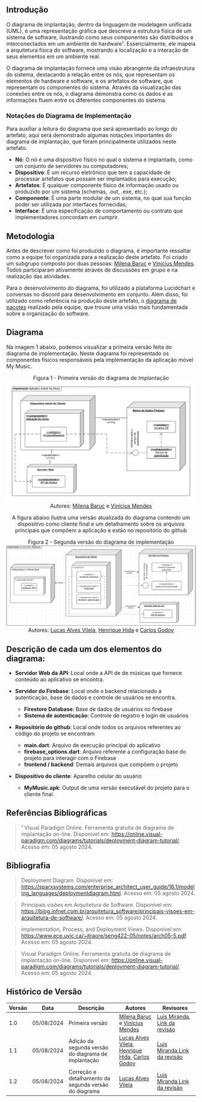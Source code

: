 ## Introdução

O diagrama de implantação, dentro da linguagem de modelagem unificada (UML), é uma representação gráfica que descreve a estrutura física de um sistema de software, ilustrando como seus componentes são distribuídos e interconectados em um ambiente de hardware¹. Essencialmente, ele mapeia a arquitetura física do software, mostrando a localização e a interação de seus elementos em um ambiente real.

O diagrama de implantação fornece uma visão abrangente da infraestrutura do sistema, destacando a relação entre os nós, que representam os elementos de hardware e software, e os artefatos de software, que representam os componentes do sistema. Através da visualização das conexões entre os nós, o diagrama demonstra como os dados e as informações fluem entre os diferentes componentes do sistema.

### Notações do Diagrama de Implementação

Para auxíliar a leitura do diagrama que será apresentado ao longo do artefato, aqui será demonstrado algumas notações importantes do diagrama de implantação, que foram principalmente utilizados neste artefato.

- **Nó**: O nó é uma dispositivo físico no qual o sistema é implantado, como um conjunto de servidores ou computadores;
- **Dispositivo**: É um recurso eletrônico que tem a capacidade de processar artefatos que possam ser implantados para execução;
- **Artefatos**: É qualquer componente físico de informação usado ou produzido por um sistema (schemas, .out, .exe, etc.);
- **Componente**: É uma parte modular de um sistema, no qual sua função poder ser utilizada por interfaces fornecidas;
- **Interface**: É uma especificação de comportamento ou contrato que implementadores concordam em cumprir.

## Metodologia

Antes de descrever como foi produzido o diagrama, é importante ressaltar como a equipe foi organizada para a realização deste artefato. Foi criado um subgrupo composto por duas pessoas: [Milena Baruc](https://github.com/MilenaBaruc) e [Vinícius Mendes](https://github.com/yabamiah). Todos participaram ativamente através de discussões em grupo e na realização das atividades. 

Para o desenvolvimento do diagrama, foi utilizado a plataforma Lucidchart e conversas no discord para desenvolvimento em conjunto. Além disso, foi utilizado como referência na produção deste artefato, o [diagrama de pacotes](https://unbarqdsw2024-1.github.io/2024.1_G2_My_Music/Modelagem/diagramaPacotes/) realizado pela equipe, que trouxe uma visão mais fundamentada sobre a organização do software. 

## Diagrama 

Na imagem 1 abaixo, podemos visualizar a primeira versão feita do diagrama de implementação. Neste diagrama foi representado os componentes físicos responsáveis pela implementação da aplicação móvel My Music.

<center>

Figura 1 - Primeira versão do diagrama de Implantação
![Figura 1](../Assets/DiagramaImplantação.png)
Autores: [Milena Baruc](https://github.com/MilenaBaruc) e [Vinícius Mendes](https://github.com/yabamiah)
</center>

<center>

A figura abaixo ilustra uma versão atualizada do diagrama contendo um dispositivo como cliente final e um detalhamento sobre os arquivos principais que compõem a aplicação e estão no repositório do github
  
Figura 2 - Segunda versão do diagrama de implementação
![Figura2](../Assets/DiagramaImplantação2.png)
Autores: [Lucas Alves Vilela](https://github.com/Lucas-AV), [Henrique Hida](https://github.com/HenriqueHida) e [Carlos Godoy](https://github.com/CDGodoy)
</center>

## Descrição de cada um dos elementos do diagrama:
- **Servidor Web da API**: Local onde a API de de músicas que fornece conteúdo ao aplicativo se encontra.

- **Servidor do Firebase**: Local onde o backend relacionado a autenticação, base de dados e controle de usuários se encontra.
    - **Firestore Database**: Base de dados de usuários no firebase
    - **Sistema de autenticação**: Controle de registro e login de usuários
  
- **Repositório do github**: Local onde todos os arquivos referentes ao código do projeto se encontram
  - **main.dart**: Arquivo de execução principal do aplicativo
  - **firebase_options.dart**: Arquivo referente a configuração base do projeto para interagir com o Firebase
  - **frontend / backend**: Demais arquivos que compõem o projeto

- **Dispositivo do cliente**: Aparelho celular do usuário
  - **MyMusic.apk**: Output de uma versão executável do projeto para o cliente final.
   
## Referências Bibliográficas

> ¹ Visual Paradigm Online. Ferramenta gratuita de diagrama de implantação on-line. Disponível em: <https://online.visual-paradigm.com/diagrams/tutorials/deployment-diagram-tutorial/>. Acesso em: 05 agosto 2024.

## Bibliografia

> Deployment Diagram. Disponível em: <https://sparxsystems.com/enterprise_architect_user_guide/16.1/modeling_languages/deploymentdiagram.html>. Acesso em: 05 agosto 2024.

> Principais visões em Arquitetura de Software. Disponível em: <https://blog.infnet.com.br/arquitetura_software/principais-visoes-em-arquitetura-de-software/>. Acesso em: 05 agosto 2024.

> Implementation, Process, and Deployment Views. Disponível em: <https://www.ece.uvic.ca/~itraore/seng422-05/notes/arch05-5.pdf>. Acesso em: 05 agosto 2024.

> Visual Paradigm Online. Ferramenta gratuita de diagrama de implantação on-line. Disponível em: <https://online.visual-paradigm.com/diagrams/tutorials/deployment-diagram-tutorial/>. Acesso em: 05 agosto 2024.

## Histórico de Versão

| Versão | Data       | Descrição       | Autores                                                                                         | Revisores |
| ------ | ---------- | --------------- | ----------------------------------------------------------------------------------------------- | --------- |
| 1.0    | 05/08/2024 | Primeira versão | [Milena Baruc](https://github.com/MilenaBaruc) e [Vinícius Mendes](https://github.com/yabamiah) | [Luis Miranda](https://github.com/LuisMiranda10), [Link da revisão](https://github.com/UnBArqDsw2024-1/2024.1_G2_My_Music/pull/81)     |
| 1.1    | 05/08/2024 | Adição da segunda versão do diagrama de implantação | [Lucas Alves Vilela](https://github.com/Lucas-AV), [Henrique Hida](https://github.com/HenriqueHida), [Carlos Godoy](https://github.com/CDGodoy) | [Luis Miranda](https://github.com/LuisMiranda10),[Link da revisão](https://github.com/UnBArqDsw2024-1/2024.1_G2_My_Music/pull/81)   |
| 1.2    | 05/08/2024 | Correção e detalhamento da segunda versão do diagrama | [Lucas Alves Vilela](https://github.com/Lucas-AV) | [Luis Miranda](https://github.com/LuisMiranda10),[Link da revisão](https://github.com/UnBArqDsw2024-1/2024.1_G2_My_Music/pull/81)   |
